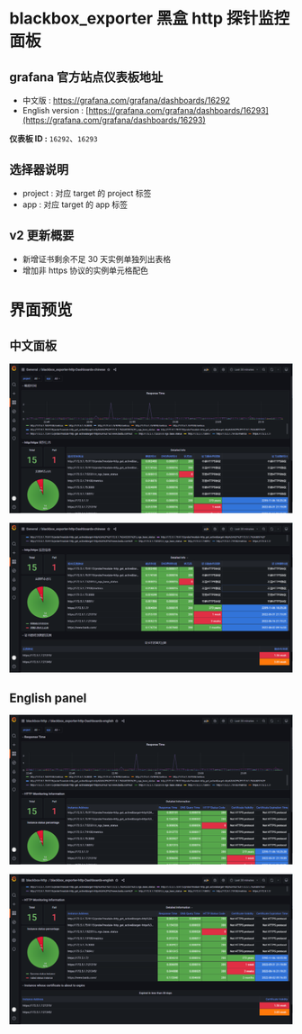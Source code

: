 # blackbox_exporter 黑盒 http 探针监控面板

## grafana 官方站点仪表板地址

- 中文版 : https://grafana.com/grafana/dashboards/16292
- English version : [https://grafana.com/grafana/dashboards/16293](https://grafana.com/grafana/dashboards/16293)

**仪表板 ID :** `16292`、`16293`

## 选择器说明
- project : 对应 target 的 project 标签
- app : 对应 target 的 app 标签

## v2 更新概要

- 新增证书剩余不足 30 天实例单独列出表格
- 增加非 https 协议的实例单元格配色

# 界面预览

## 中文面板

![chinese1](PreviewImages/blackbox_exporter-http-Dashboards-chinese.png)

![chinese1](PreviewImages/blackbox_exporter-http-Dashboards-chinese2.png)

## English panel

![english1](PreviewImages/blackbox_exporter-http-Dashboards-english.png)

![english1](PreviewImages/blackbox_exporter-http-Dashboards-english2.png)



